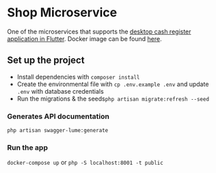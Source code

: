 # Shop Microservice

One of the microservices that supports the [desktop cash register application in Flutter](https://github.com/tkresic/app). Docker image can be found [here](https://hub.docker.com/repository/docker/tkresic/shop).

## Set up the project

- Install dependencies with `composer install`
- Create the environmental file with `cp .env.example .env` and update `.env` with database credentials
- Run the migrations & the seeds`php artisan migrate:refresh --seed`

### Generates API documentation

`php artisan swagger-lume:generate`

### Run the app

`docker-compose up` or `php -S localhost:8001 -t public`

